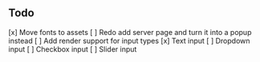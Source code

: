 ## Todo
[x] Move fonts to assets
[ ] Redo add server page and turn it into a popup instead
[ ] Add render support for input types
    [x] Text input
    [ ] Dropdown input
    [ ] Checkbox input
    [ ] Slider input